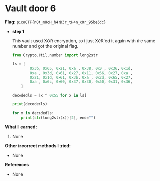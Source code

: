 # Vault door 6

**Flag:** `picoCTF{n0t_mUcH_h4rD3r_tH4n_x0r_95be5dc}`


- **step 1**

    This vault used XOR encryption, so i just XOR'ed it again with the same number and got the original flag.

    ```python
    from Crypto.Util.number import long2str

    ls = [
            0x3b, 0x65, 0x21, 0xa , 0x38, 0x0 , 0x36, 0x1d,
            0xa , 0x3d, 0x61, 0x27, 0x11, 0x66, 0x27, 0xa ,
            0x21, 0x1d, 0x61, 0x3b, 0xa , 0x2d, 0x65, 0x27,
            0xa , 0x6c, 0x60, 0x37, 0x30, 0x60, 0x31, 0x36,
        ]

    decodedls = [x ^ 0x55 for x in ls]

    print(decodedls)

    for x in decodedls:
        print(str(long2str(x))[2], end="")
    ```

    

**What I learned:**

1. None

**Other incorrect methods I tried:**

- None

**References**

- None



